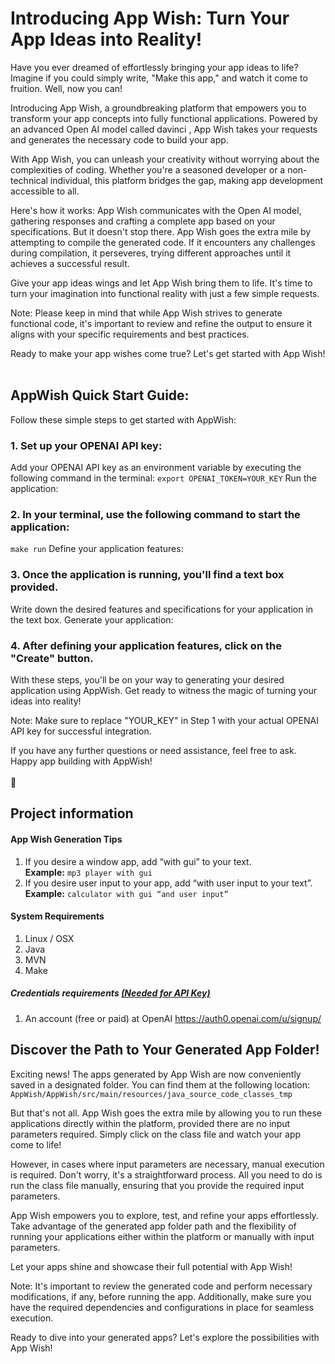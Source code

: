 # Introducing App Wish: Turn Your App Ideas into Reality!

Have you ever dreamed of effortlessly bringing your app ideas to life? Imagine if you could simply write, "Make this app," and watch it come to fruition. Well, now you can!

Introducing App Wish, a groundbreaking platform that empowers you to transform your app concepts into fully functional applications. Powered by an advanced Open AI model called davinci  , App Wish takes your requests and generates the necessary code to build your app.

With App Wish, you can unleash your creativity without worrying about the complexities of coding. Whether you're a seasoned developer or a non-technical individual, this platform bridges the gap, making app development accessible to all.

Here's how it works: App Wish communicates with the Open AI model, gathering responses and crafting a complete app based on your specifications. But it doesn't stop there. App Wish goes the extra mile by attempting to compile the generated code. If it encounters any challenges during compilation, it perseveres, trying different approaches until it achieves a successful result.
 
 Give your app ideas wings and let App Wish bring them to life. It's time to turn your imagination into functional reality with just a few simple requests.

Note: Please keep in mind that while App Wish strives to generate functional code, it's important to review and refine the output to ensure it aligns with your specific requirements and best practices.

Ready to make your app wishes come true? Let's get started with App Wish!
<br/><br/>

## AppWish Quick Start Guide:
Follow these simple steps to get started with AppWish:

### 1. Set up your OPENAI API key:

Add your OPENAI API key as an environment variable by executing the following command in the terminal:
```export OPENAI_TOKEN=YOUR_KEY```
Run the application:

### 2. In your terminal, use the following command to start the application:
```make run```
Define your application features:

### 3. Once the application is running, you'll find a text box provided.
Write down the desired features and specifications for your application in the text box.
Generate your application:

### 4. After defining your application features, click on the "Create" button.
With these steps, you'll be on your way to generating your desired application using AppWish. Get ready to witness the magic of turning your ideas into reality!

Note: Make sure to replace "YOUR_KEY" in Step 1 with your actual OPENAI API key for successful integration.

If you have any further questions or need assistance, feel free to ask. Happy app building with AppWish!
<br/><br/>:penguin:

## Project information

#### App Wish Generation Tips
1.	If you desire a window app, add “with gui” to your text. \
      <b>Example:</b>  ```mp3 player with gui```
2.	If you desire user input to your app, add “with user input to your text”. \
      <b>Example:</b>  ```calculator with gui “and user input”```


#### System Requirements
1.	Linux / OSX
2.	Java
3.	MVN
4.    Make



##### Credentials requirements  <u>(Needed for API Key)</u>

1. An account (free or paid) at OpenAI https://auth0.openai.com/u/signup/


## Discover the Path to Your Generated App Folder!
Exciting news! The apps generated by App Wish are now conveniently saved in a designated folder. You can find them at the following location: 
```AppWish/AppWish/src/main/resources/java_source_code_classes_tmp```

But that's not all. App Wish goes the extra mile by allowing you to run these applications directly within the platform, provided there are no input parameters required. Simply click on the class file and watch your app come to life!

However, in cases where input parameters are necessary, manual execution is required. Don't worry, it's a straightforward process. All you need to do is run the class file manually, ensuring that you provide the required input parameters.

App Wish empowers you to explore, test, and refine your apps effortlessly. Take advantage of the generated app folder path and the flexibility of running your applications either within the platform or manually with input parameters.

Let your apps shine and showcase their full potential with App Wish!

Note: It's important to review the generated code and perform necessary modifications, if any, before running the app. Additionally, make sure you have the required dependencies and configurations in place for seamless execution.

Ready to dive into your generated apps? Let's explore the possibilities with App Wish!








